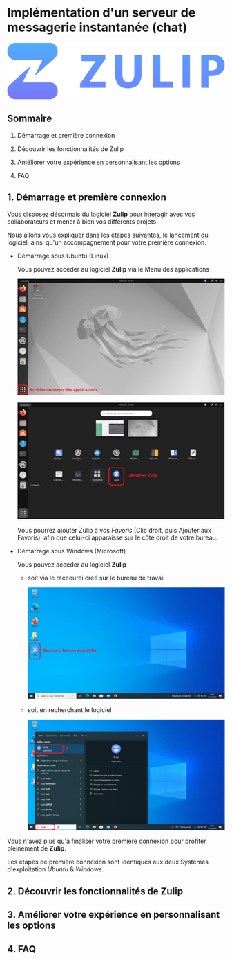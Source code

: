 # Implémentation d'un serveur de messagerie instantanée (chat)

![Zulip](Zulip.png)

## **Sommaire**

1. Démarrage et première connexion

2. Découvrir les fonctionnalités de Zulip

3. Améliorer votre expérience en personnalisant les options

4. FAQ

## **1. Démarrage et première connexion**

Vous disposez désormais du logiciel **Zulip** pour interagir avec vos collaborateurs et mener à bien vos différents projets.

Nous allons vous expliquer dans les étapes suivantes, le lancement du logiciel, ainsi qu'un accompagnement pour votre première connexion.

- Démarrage sous Ubuntu (Linux)

    Vous pouvez accéder au logiciel **Zulip** via le Menu des applications

    ![Zulip_Launch_Linux_01](Zulip_Launch_Ubuntu_01.jpg)

    ![Zulip_Launch_Linux_02](Zulip_Launch_Ubuntu_02.jpg)

    Vous pourrez ajouter Zulip à vos _Favoris_ (Clic droit, puis Ajouter aux Favoris), afin que celui-ci apparaisse sur le côté droit de votre bureau.

- Démarrage sous Windows (Microsoft)

    Vous pouvez accéder au logiciel **Zulip**

    - soit via le raccourci créé sur le bureau de travail

        ![Zulip_Launch_Win_01](Zulip_Launch_Win_01.jpg)

    - soit en recherchant le logiciel

        ![Zulip_Launch_Win_02](Zulip_Launch_Win_02.jpg)

Vous n'avez plus qu'à finaliser votre première connexion pour profiter pleinement de **Zulip**.

Les étapes de première connexion sont identiques aux deux Systèmes d'exploitation _Ubuntu_ & _Windows_.



## **2. Découvrir les fonctionnalités de Zulip**

## **3. Améliorer votre expérience en personnalisant les options**

## **4. FAQ**

